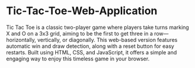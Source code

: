 # Tic-Tac-Toe-Web-Application <br>
Tic Tac Toe is a classic two-player game where players take turns marking X and O on a 3x3 grid, aiming to be the first to get three in a row—horizontally, vertically, or diagonally. This web-based version features automatic win and draw detection, along with a reset button for easy restarts. Built using HTML, CSS, and JavaScript, it offers a simple and engaging way to enjoy this timeless game in your browser.

